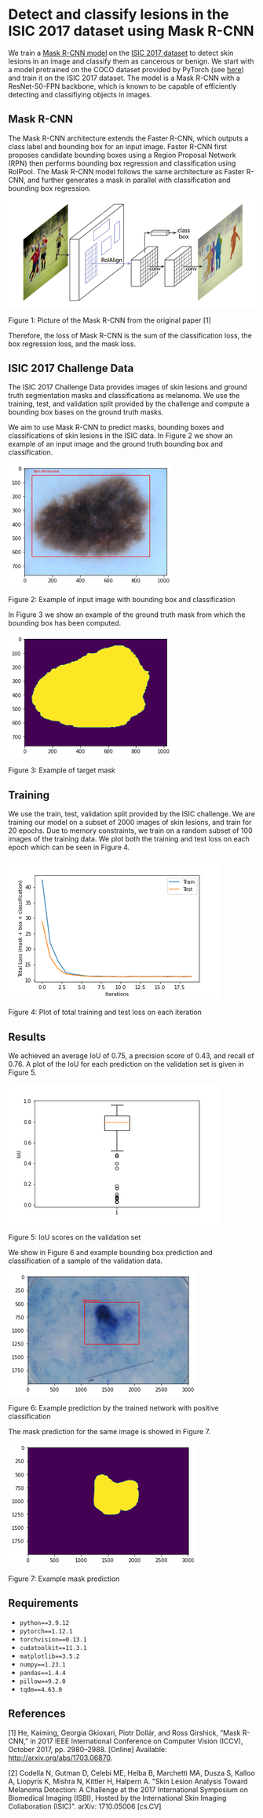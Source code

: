# Detect and classify lesions in the ISIC 2017 dataset using Mask R-CNN
We train a [Mask R-CNN model](https://arxiv.org/abs/1703.06870) on the [ISIC 2017 dataset](https://challenge.isic-archive.com/data/#2017) to detect skin lesions in an image and classify them as cancerous or benign. We start with a model pretrained on the COCO dataset provided by PyTorch (see [here](https://pytorch.org/vision/main/models/mask_rcnn.html)) and train it on the ISIC 2017 dataset. The model is a Mask R-CNN with a ResNet-50-FPN backbone, which is known to be capable of efficiently detecting and classifiying objects in images.

## Mask R-CNN

The Mask R-CNN architecture extends the Faster R-CNN, which outputs a class label and bounding box for an input image. Faster R-CNN first proposes candidate bounding boxes using a Region Proposal Network (RPN) then performs bounding box regression and classification using RoIPool. The Mask R-CNN model follows the same architecture as Faster R-CNN, and further generates a mask in parallel with classification and bounding box regression.

![Mask R-CNN architecture](figures/mask-rcnn-architecture.PNG)

Figure 1: Picture of the Mask R-CNN from the original paper [1]

Therefore, the loss of Mask R-CNN is the sum of the classification loss, the box regression loss, and the mask loss.

## ISIC 2017 Challenge Data

The ISIC 2017 Challenge Data provides images of skin lesions and ground truth segmentation masks and classifications as melanoma. We use the training, test, and validation split provided by the challenge and compute a bounding box bases on the ground truth masks.

We aim to use Mask R-CNN to predict masks, bounding boxes and classifications of skin lesions in the ISIC data. In Figure 2 we show an example of an input image and the ground truth bounding box and classification.

![Example of image with bounding box and classification](figures/example-with-target-bounding-box.png)

Figure 2: Example of input image with bounding box and classification

In Figure 3 we show an example of the ground truth mask from which the bounding box has been computed.

![Example of target mask](figures/example-mask.png)

Figure 3: Example of target mask

## Training

We use the train, test, validation split provided by the ISIC challenge. We are training our model on a subset of 2000 images of skin lesions, and train for 20 epochs. Due to memory constraints, we train on a random subset of 100 images of the training data. We plot both the training and test loss on each epoch which can be seen in Figure 4.

![Training loss](figures/training-loss.png)

Figure 4: Plot of total training and test loss on each iteration

## Results

We achieved an average IoU of 0.75, a precision score of 0.43, and recall of 0.76. A plot of the IoU for each prediction on the validation set is given in Figure 5.

![Validation IoU](figures/iou-boxplot.png)

Figure 5: IoU scores on the validation set

We show in Figure 6 and example bounding box prediction and classification of a sample of the validation data.

![Example prediction](figures/example-prediction-melanoma.png)

Figure 6: Example prediction by the trained network with positive classification

The mask prediction for the same image is showed in Figure 7.

![Example mask](figures/example-mask-prediction.png)

Figure 7: Example mask prediction

## Requirements

* `python==3.9.12`
* `pytorch==1.12.1`
* `torchvision==0.13.1`
* `cudatoolkit==11.3.1`
* `matplotlib==3.5.2`
* `numpy==1.23.1`
* `pandas==1.4.4`
* `pillow==9.2.0`
* `tqdm==4.63.0`

## References
[1] He, Kaiming, Georgia Gkioxari, Piotr Dollár, and Ross Girshick, “Mask R-CNN,” in 2017 IEEE International Conference on Computer Vision (ICCV), October 2017, pp. 2980–2988. [Online] Available: http://arxiv.org/abs/1703.06870.

[2] Codella N, Gutman D, Celebi ME, Helba B, Marchetti MA, Dusza S, Kalloo A, Liopyris K, Mishra N, Kittler H, Halpern A. "Skin Lesion Analysis Toward Melanoma Detection: A Challenge at the 2017 International Symposium on Biomedical Imaging (ISBI), Hosted by the International Skin Imaging Collaboration (ISIC)". arXiv: 1710.05006 [cs.CV]
